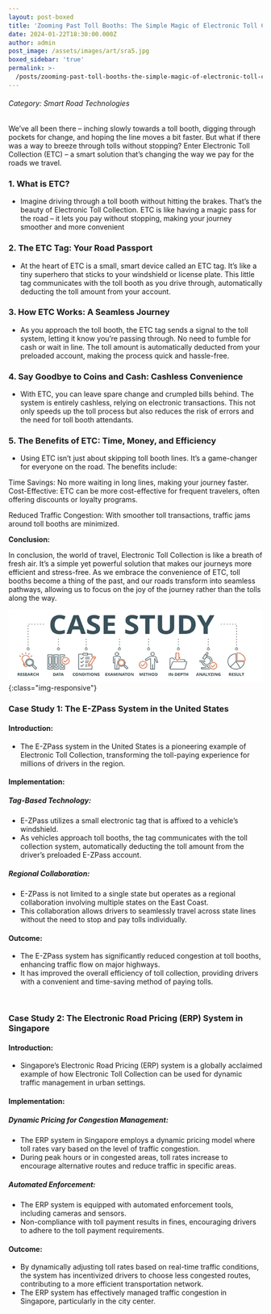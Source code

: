 ```yaml
---
layout: post-boxed
title: 'Zooming Past Toll Booths: The Simple Magic of Electronic Toll Collection (ETC)'
date: 2024-01-22T18:30:00.000Z
author: admin
post_image: /assets/images/art/sra5.jpg
boxed_sidebar: 'true'
permalink: >-
  /posts/zooming-past-toll-booths-the-simple-magic-of-electronic-toll-collection-(etc)
---
```


###### Category: Smart Road Technologies

We’ve all been there – inching slowly towards a toll booth, digging through pockets for change, and hoping the line moves a bit faster. But what if there was a way to breeze through tolls without stopping? Enter Electronic Toll Collection (ETC) – a smart solution that’s changing the way we pay for the roads we travel.

### 1. What is ETC?

* Imagine driving through a toll booth without hitting the brakes. That’s the beauty of Electronic Toll Collection. ETC is like having a magic pass for the road – it lets you pay without stopping, making your journey smoother and more convenient

### 2. The ETC Tag: Your Road Passport

* At the heart of ETC is a small, smart device called an ETC tag. It’s like a tiny superhero that sticks to your windshield or license plate. This little tag communicates with the toll booth as you drive through, automatically deducting the toll amount from your account.

### 3. How ETC Works: A Seamless Journey

* As you approach the toll booth, the ETC tag sends a signal to the toll system, letting it know you’re passing through. No need to fumble for cash or wait in line. The toll amount is automatically deducted from your preloaded account, making the process quick and hassle-free.

### 4. Say Goodbye to Coins and Cash: Cashless Convenience

* With ETC, you can leave spare change and crumpled bills behind. The system is entirely cashless, relying on electronic transactions. This not only speeds up the toll process but also reduces the risk of errors and the need for toll booth attendants.

### 5. The Benefits of ETC: Time, Money, and Efficiency

* Using ETC isn’t just about skipping toll booth lines. It’s a game-changer for everyone on the road. The benefits include:

Time Savings: No more waiting in long lines, making your journey faster.
Cost-Effective: ETC can be more cost-effective for frequent travelers, often offering discounts or loyalty programs.

Reduced Traffic Congestion: With smoother toll transactions, traffic jams around toll booths are minimized.

<b>Conclusion:</b>

<p>

In conclusion, the world of travel, Electronic Toll Collection is like a breath of fresh air. It’s a simple yet powerful solution that makes our journeys more efficient and stress-free. As we embrace the convenience of ETC, toll booths become a thing of the past, and our roads transform into seamless pathways, allowing us to focus on the joy of the journey rather than the tolls along the way.

</p>

![Image Using Kramdown](/assets/images/art/case.png){:class="img-responsive"}

### Case Study 1: The E-ZPass System in the United States

#### Introduction:

* The E-ZPass system in the United States is a pioneering example of Electronic Toll Collection, transforming the toll-paying experience for millions of drivers in the region.

#### Implementation:

##### Tag-Based Technology:

* E-ZPass utilizes a small electronic tag that is affixed to a vehicle’s windshield.
* As vehicles approach toll booths, the tag communicates with the toll collection system, automatically deducting the toll amount from the driver’s preloaded E-ZPass account.

##### Regional Collaboration:

* E-ZPass is not limited to a single state but operates as a regional collaboration involving multiple states on the East Coast.
* This collaboration allows drivers to seamlessly travel across state lines without the need to stop and pay tolls individually.

#### Outcome:

* The E-ZPass system has significantly reduced congestion at toll booths, enhancing traffic flow on major highways.
* It has improved the overall efficiency of toll collection, providing drivers with a convenient and time-saving method of paying tolls.

<br>

### Case Study 2: The Electronic Road Pricing (ERP) System in Singapore

#### Introduction:

* Singapore’s Electronic Road Pricing (ERP) system is a globally acclaimed example of how Electronic Toll Collection can be used for dynamic traffic management in urban settings.

#### Implementation:

##### Dynamic Pricing for Congestion Management:

* The ERP system in Singapore employs a dynamic pricing model where toll rates vary based on the level of traffic congestion.
* During peak hours or in congested areas, toll rates increase to encourage alternative routes and reduce traffic in specific areas.

##### Automated Enforcement:

* The ERP system is equipped with automated enforcement tools, including cameras and sensors.
* Non-compliance with toll payment results in fines, encouraging drivers to adhere to the toll payment requirements.

#### Outcome:

* By dynamically adjusting toll rates based on real-time traffic conditions, the system has incentivized drivers to choose less congested routes, contributing to a more efficient transportation network.
* The ERP system has effectively managed traffic congestion in Singapore, particularly in the city center.
